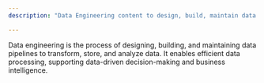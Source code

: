 ```yaml
---
description: "Data Engineering content to design, build, maintain data pipelines for efficient data processing, driving data-driven decisions & business intelligence."

---
```

Data engineering is the process of designing, building, and maintaining data pipelines to transform, store, and analyze data. It enables efficient data processing, supporting data-driven decision-making and business intelligence. 

